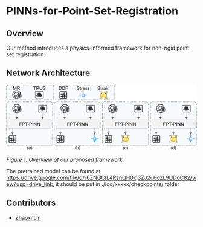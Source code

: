 # PINNs-for-Point-Set-Registration


## Overview

Our method introduces a physics-informed framework for non-rigid point set registration.  

## Network Architecture
![Architecture](./images2/architecture.png)

*Figure 1. Overview of our proposed framework.*


The pretrained model can be found at  https://drive.google.com/file/d/16ZNGCIL4RsnQH0xj3ZJ2c6ozL9UDoC82/view?usp=drive_link, it should be put in ./log/xxxxx/checkpoints/ folder

## Contributors

- [Zhaoxi Lin](https://github.com/Lzhaoxi)  
